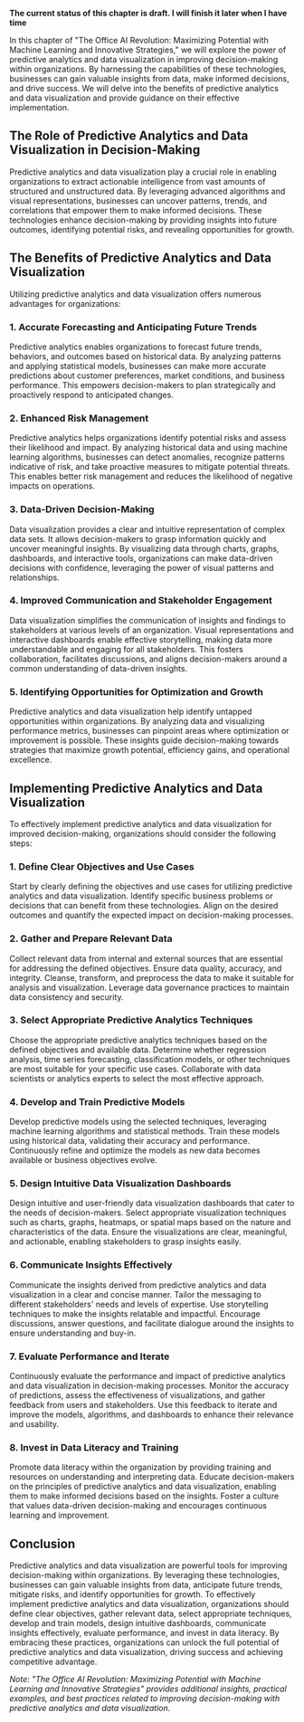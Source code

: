 **The current status of this chapter is draft. I will finish it later when I have time**

In this chapter of "The Office AI Revolution: Maximizing Potential with Machine Learning and Innovative Strategies," we will explore the power of predictive analytics and data visualization in improving decision-making within organizations. By harnessing the capabilities of these technologies, businesses can gain valuable insights from data, make informed decisions, and drive success. We will delve into the benefits of predictive analytics and data visualization and provide guidance on their effective implementation.

The Role of Predictive Analytics and Data Visualization in Decision-Making
--------------------------------------------------------------------------

Predictive analytics and data visualization play a crucial role in enabling organizations to extract actionable intelligence from vast amounts of structured and unstructured data. By leveraging advanced algorithms and visual representations, businesses can uncover patterns, trends, and correlations that empower them to make informed decisions. These technologies enhance decision-making by providing insights into future outcomes, identifying potential risks, and revealing opportunities for growth.

The Benefits of Predictive Analytics and Data Visualization
-----------------------------------------------------------

Utilizing predictive analytics and data visualization offers numerous advantages for organizations:

### 1. Accurate Forecasting and Anticipating Future Trends

Predictive analytics enables organizations to forecast future trends, behaviors, and outcomes based on historical data. By analyzing patterns and applying statistical models, businesses can make more accurate predictions about customer preferences, market conditions, and business performance. This empowers decision-makers to plan strategically and proactively respond to anticipated changes.

### 2. Enhanced Risk Management

Predictive analytics helps organizations identify potential risks and assess their likelihood and impact. By analyzing historical data and using machine learning algorithms, businesses can detect anomalies, recognize patterns indicative of risk, and take proactive measures to mitigate potential threats. This enables better risk management and reduces the likelihood of negative impacts on operations.

### 3. Data-Driven Decision-Making

Data visualization provides a clear and intuitive representation of complex data sets. It allows decision-makers to grasp information quickly and uncover meaningful insights. By visualizing data through charts, graphs, dashboards, and interactive tools, organizations can make data-driven decisions with confidence, leveraging the power of visual patterns and relationships.

### 4. Improved Communication and Stakeholder Engagement

Data visualization simplifies the communication of insights and findings to stakeholders at various levels of an organization. Visual representations and interactive dashboards enable effective storytelling, making data more understandable and engaging for all stakeholders. This fosters collaboration, facilitates discussions, and aligns decision-makers around a common understanding of data-driven insights.

### 5. Identifying Opportunities for Optimization and Growth

Predictive analytics and data visualization help identify untapped opportunities within organizations. By analyzing data and visualizing performance metrics, businesses can pinpoint areas where optimization or improvement is possible. These insights guide decision-making towards strategies that maximize growth potential, efficiency gains, and operational excellence.

Implementing Predictive Analytics and Data Visualization
--------------------------------------------------------

To effectively implement predictive analytics and data visualization for improved decision-making, organizations should consider the following steps:

### 1. Define Clear Objectives and Use Cases

Start by clearly defining the objectives and use cases for utilizing predictive analytics and data visualization. Identify specific business problems or decisions that can benefit from these technologies. Align on the desired outcomes and quantify the expected impact on decision-making processes.

### 2. Gather and Prepare Relevant Data

Collect relevant data from internal and external sources that are essential for addressing the defined objectives. Ensure data quality, accuracy, and integrity. Cleanse, transform, and preprocess the data to make it suitable for analysis and visualization. Leverage data governance practices to maintain data consistency and security.

### 3. Select Appropriate Predictive Analytics Techniques

Choose the appropriate predictive analytics techniques based on the defined objectives and available data. Determine whether regression analysis, time series forecasting, classification models, or other techniques are most suitable for your specific use cases. Collaborate with data scientists or analytics experts to select the most effective approach.

### 4. Develop and Train Predictive Models

Develop predictive models using the selected techniques, leveraging machine learning algorithms and statistical methods. Train these models using historical data, validating their accuracy and performance. Continuously refine and optimize the models as new data becomes available or business objectives evolve.

### 5. Design Intuitive Data Visualization Dashboards

Design intuitive and user-friendly data visualization dashboards that cater to the needs of decision-makers. Select appropriate visualization techniques such as charts, graphs, heatmaps, or spatial maps based on the nature and characteristics of the data. Ensure the visualizations are clear, meaningful, and actionable, enabling stakeholders to grasp insights easily.

### 6. Communicate Insights Effectively

Communicate the insights derived from predictive analytics and data visualization in a clear and concise manner. Tailor the messaging to different stakeholders' needs and levels of expertise. Use storytelling techniques to make the insights relatable and impactful. Encourage discussions, answer questions, and facilitate dialogue around the insights to ensure understanding and buy-in.

### 7. Evaluate Performance and Iterate

Continuously evaluate the performance and impact of predictive analytics and data visualization in decision-making processes. Monitor the accuracy of predictions, assess the effectiveness of visualizations, and gather feedback from users and stakeholders. Use this feedback to iterate and improve the models, algorithms, and dashboards to enhance their relevance and usability.

### 8. Invest in Data Literacy and Training

Promote data literacy within the organization by providing training and resources on understanding and interpreting data. Educate decision-makers on the principles of predictive analytics and data visualization, enabling them to make informed decisions based on the insights. Foster a culture that values data-driven decision-making and encourages continuous learning and improvement.

Conclusion
----------

Predictive analytics and data visualization are powerful tools for improving decision-making within organizations. By leveraging these technologies, businesses can gain valuable insights from data, anticipate future trends, mitigate risks, and identify opportunities for growth. To effectively implement predictive analytics and data visualization, organizations should define clear objectives, gather relevant data, select appropriate techniques, develop and train models, design intuitive dashboards, communicate insights effectively, evaluate performance, and invest in data literacy. By embracing these practices, organizations can unlock the full potential of predictive analytics and data visualization, driving success and achieving competitive advantage.

*Note: "The Office AI Revolution: Maximizing Potential with Machine Learning and Innovative Strategies" provides additional insights, practical examples, and best practices related to improving decision-making with predictive analytics and data visualization.*
